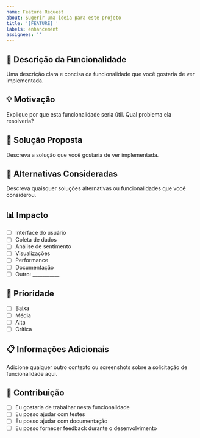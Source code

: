 ```yaml
---
name: Feature Request
about: Sugerir uma ideia para este projeto
title: '[FEATURE] '
labels: enhancement
assignees: ''
---
```


## 🚀 Descrição da Funcionalidade
Uma descrição clara e concisa da funcionalidade que você gostaria de ver implementada.

## 💡 Motivação
Explique por que esta funcionalidade seria útil. Qual problema ela resolveria?

## 📝 Solução Proposta
Descreva a solução que você gostaria de ver implementada.

## 🔄 Alternativas Consideradas
Descreva quaisquer soluções alternativas ou funcionalidades que você considerou.

## 📊 Impacto
- [ ] Interface do usuário
- [ ] Coleta de dados
- [ ] Análise de sentimento
- [ ] Visualizações
- [ ] Performance
- [ ] Documentação
- [ ] Outro: ___________

## 🎯 Prioridade
- [ ] Baixa
- [ ] Média
- [ ] Alta
- [ ] Crítica

## 📋 Informações Adicionais
Adicione qualquer outro contexto ou screenshots sobre a solicitação de funcionalidade aqui.

## 🤝 Contribuição
- [ ] Eu gostaria de trabalhar nesta funcionalidade
- [ ] Eu posso ajudar com testes
- [ ] Eu posso ajudar com documentação
- [ ] Eu posso fornecer feedback durante o desenvolvimento

